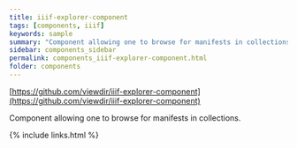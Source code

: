 ```yaml
---
title: iiif-explorer-component
tags: [components, iiif]
keywords: sample
summary: "Component allowing one to browse for manifests in collections."
sidebar: components_sidebar
permalink: components_iiif-explorer-component.html
folder: components
---
```

[https://github.com/viewdir/iiif-explorer-component](https://github.com/viewdir/iiif-explorer-component)

Component allowing one to browse for manifests in collections.

{% include links.html %}
